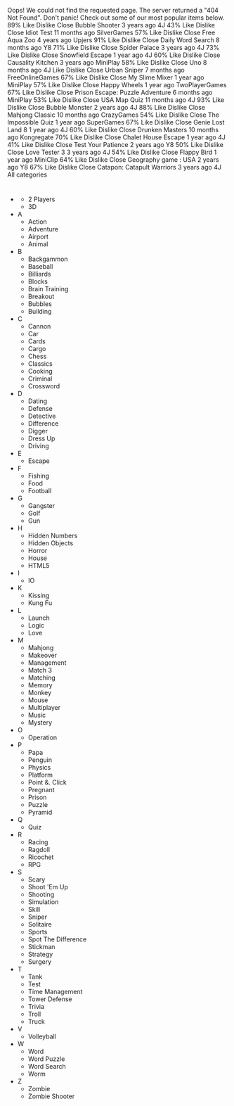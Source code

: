 Oops! We could not find the requested page. The server returned a "404 Not Found". Don't panic! Check out some of our most popular items below. 89% Like Dislike Close Bubble Shooter 3 years ago 4J 43% Like Dislike Close Idiot Test 11 months ago SilverGames 57% Like Dislike Close Free Aqua Zoo 4 years ago Upjers 91% Like Dislike Close Daily Word Search 8 months ago Y8 71% Like Dislike Close Spider Palace 3 years ago 4J 73% Like Dislike Close Snowfield Escape 1 year ago 4J 60% Like Dislike Close Causality Kitchen 3 years ago MiniPlay 58% Like Dislike Close Uno 8 months ago 4J Like Dislike Close Urban Sniper 7 months ago FreeOnlineGames 67% Like Dislike Close My Slime Mixer 1 year ago MiniPlay 57% Like Dislike Close Happy Wheels 1 year ago TwoPlayerGames 67% Like Dislike Close Prison Escape: Puzzle Adventure 6 months ago MiniPlay 53% Like Dislike Close USA Map Quiz 11 months ago 4J 93% Like Dislike Close Bubble Monster 2 years ago 4J 88% Like Dislike Close Mahjong Classic 10 months ago CrazyGames 54% Like Dislike Close The Impossible Quiz 1 year ago SuperGames 67% Like Dislike Close Genie Lost Land 8 1 year ago 4J 60% Like Dislike Close Drunken Masters 10 months ago Kongregate 70% Like Dislike Close Chalet House Escape 1 year ago 4J 41% Like Dislike Close Test Your Patience 2 years ago Y8 50% Like Dislike Close Love Tester 3 3 years ago 4J 54% Like Dislike Close Flappy Bird 1 year ago MiniClip 64% Like Dislike Close Geography game : USA 2 years ago Y8 67% Like Dislike Close Catapon: Catapult Warriors 3 years ago 4J All categories

*   #
    *   2 Players
    *   3D
*   A
    *   Action
    *   Adventure
    *   Airport
    *   Animal
*   B
    *   Backgammon
    *   Baseball
    *   Billiards
    *   Blocks
    *   Brain Training
    *   Breakout
    *   Bubbles
    *   Building
*   C
    *   Cannon
    *   Car
    *   Cards
    *   Cargo
    *   Chess
    *   Classics
    *   Cooking
    *   Criminal
    *   Crossword
*   D
    *   Dating
    *   Defense
    *   Detective
    *   Difference
    *   Digger
    *   Dress Up
    *   Driving
*   E
    *   Escape
*   F
    *   Fishing
    *   Food
    *   Football
*   G
    *   Gangster
    *   Golf
    *   Gun
*   H
    *   Hidden Numbers
    *   Hidden Objects
    *   Horror
    *   House
    *   HTML5
*   I
    *   IO
*   K
    *   Kissing
    *   Kung Fu
*   L
    *   Launch
    *   Logic
    *   Love
*   M
    *   Mahjong
    *   Makeover
    *   Management
    *   Match 3
    *   Matching
    *   Memory
    *   Monkey
    *   Mouse
    *   Multiplayer
    *   Music
    *   Mystery
*   O
    *   Operation
*   P
    *   Papa
    *   Penguin
    *   Physics
    *   Platform
    *   Point &. Click
    *   Pregnant
    *   Prison
    *   Puzzle
    *   Pyramid
*   Q
    *   Quiz
*   R
    *   Racing
    *   Ragdoll
    *   Ricochet
    *   RPG
*   S
    *   Scary
    *   Shoot 'Em Up
    *   Shooting
    *   Simulation
    *   Skill
    *   Sniper
    *   Solitaire
    *   Sports
    *   Spot The Difference
    *   Stickman
    *   Strategy
    *   Surgery
*   T
    *   Tank
    *   Test
    *   Time Management
    *   Tower Defense
    *   Trivia
    *   Troll
    *   Truck
*   V
    *   Volleyball
*   W
    *   Word
    *   Word Puzzle
    *   Word Search
    *   Worm
*   Z
    *   Zombie
    *   Zombie Shooter